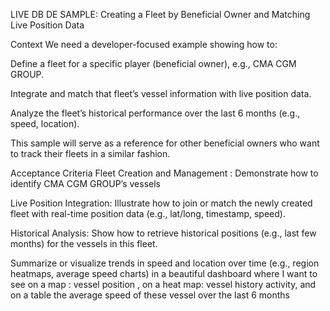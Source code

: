 LIVE DB DE SAMPLE: Creating a Fleet by Beneficial Owner and Matching Live Position Data


Context 
We need a developer-focused example showing how to:

Define a fleet for a specific player (beneficial owner), e.g., CMA CGM GROUP.

Integrate and match that fleet’s vessel information with live position data.

Analyze the fleet’s historical performance over the last 6 months (e.g., speed, location).

This sample will serve as a reference for other beneficial owners who want to track their fleets in a similar fashion.

Acceptance Criteria
Fleet Creation and Management : Demonstrate how to identify CMA CGM GROUP’s vessels

Live Position Integration: Illustrate how to join or match the newly created fleet with real-time position data (e.g., lat/long, timestamp, speed).

Historical Analysis: Show how to retrieve historical positions (e.g., last few months) for the vessels in this fleet.

Summarize or visualize trends in speed and location over time (e.g., region heatmaps, average speed charts) in a beautiful dashboard where I want to see on a map : vessel position , on a heat map: vessel history activity, and on a table the average speed of these vessel over the last 6 months